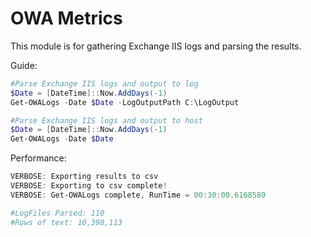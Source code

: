 # OWA Metrics

This module is for gathering Exchange IIS logs and parsing the results.

Guide:

```PowerShell
#Parse Exchange IIS logs and output to log
$Date = [DateTime]::Now.AddDays(-1)
Get-OWALogs -Date $Date -LogOutputPath C:\LogOutput

#Parse Exchange IIS logs and output to host
$Date = [DateTime]::Now.AddDays(-1)
Get-OWALogs -Date $Date
```

Performance:

```PowerShell
VERBOSE: Exporting results to csv
VERBOSE: Exporting to csv complete!
VERBOSE: Get-OWALogs complete, RunTime = 00:30:00.6168589

#LogFiles Parsed: 110
#Rows of text: 10,398,113
```
